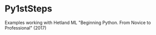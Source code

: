 # Py1stSteps
Examples working with Hetland ML "Beginning Python. From Novice to Professional" (2017)
